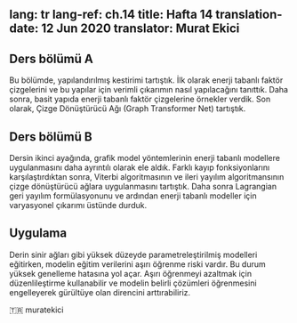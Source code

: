 
lang: tr
lang-ref: ch.14
title: Hafta 14
translation-date: 12 Jun 2020
translator: Murat Ekici
---


## Ders bölümü A

Bu bölümde, yapılandırılmış kestirimi tartıştık. İlk olarak enerji tabanlı faktör çizgelerini ve bu yapılar için verimli çıkarımın nasıl yapılacağını tanıttık. Daha sonra, basit yapıda enerji tabanlı faktör çizgelerine örnekler verdik. Son olarak, Çizge Dönüştürücü Ağı (Graph Transformer Net) tartıştık.

<!--

## Lecture part A

In this section, we discussed the structured prediction. We first introduced the Energy-Based factor graph and efficient inference for it. Then we gave some examples for simple Energy-Based factor graphs with “shallow” factors. Finally, we discussed the Graph Transformer Net.
-->

## Ders bölümü B

Dersin ikinci ayağında, grafik model yöntemlerinin enerji tabanlı modellere uygulanmasını daha ayrıntılı olarak ele aldık. Farklı kayıp fonksiyonlarını karşılaştırdıktan sonra, Viterbi algoritmasının ve ileri yayılım algoritmansının çizge dönüştürücü ağlara uygulanmasını tartıştık. Daha sonra Lagrangian geri yayılım formülasyonunu ve ardından enerji tabanlı modeller için varyasyonel çıkarımı üstünde durduk.

<!--
## Lecture part B

The second leg of the lecture further discusses the application of graphical model methods to energy-based models. After spending some time comparing different loss functions, we discuss the application of the Viterbi algorithm and forward algorithm to graphical transformer networks. We then transition to discussing the Lagrangian formulation of backpropagation and then variational inference for energy-based models.
-->

## Uygulama

Derin sinir ağları gibi yüksek düzeyde parametreleştirilmiş modelleri eğitirken, modelin eğitim verilerini aşırı öğrenme riski vardır. Bu durum yüksek genelleme hatasına yol açar. Aşırı öğrenmeyi azaltmak için düzenlileştirme kullanabilir ve modelin belirli çözümleri öğrenmesini engelleyerek gürültüye olan direncini arttırabiliriz.

<!--
## Practicum

When training highly parametrised models such as deep neural networks there is a risk of overfitting to the training data. This leads to greater generalization error. To help reduce overfitting we can introduce regularization into our training, discouraging certain solutions to decrease the extent to which our models will fit to noise.
-->


🇹🇷 muratekici
